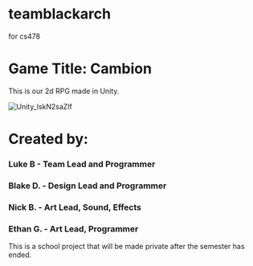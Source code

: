 # teamblackarch
for cs478
# Game Title: Cambion

This is our 2d RPG made in Unity.

![Unity_lskN2saZlf](https://github.com/user-attachments/assets/9dcb707e-8b00-40c4-9540-cc08c326793d)


# Created by:
### Luke B - Team Lead and Programmer
### Blake D. - Design Lead and Programmer
### Nick B. - Art Lead, Sound, Effects
### Ethan G. - Art Lead, Programmer

This is a school project that will be made private after the semester has ended.
